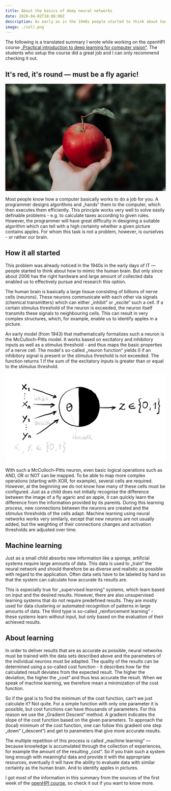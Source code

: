 ```yaml
---
title: About the basics of deep neural networks
date: 2020-04-02T18:00:00Z
description: As early as in the 1940s people started to think about how to mimic the human brain. But only since about 2006 has the right hardware and large amount of collected data enabled us to effectively pursue and research this option.
image: ./cell.png
---
```


The following is a translated summary I wrote while working on the openHPI course [„Practical introduction to deep learning for computer vision“](https://open.hpi.de/courses/neuralnets2020). The students who setup the course did a great job and I can only recommend checking it out.

## It's red, it's round — must be a fly agaric!

![A nice red and round object. (by Priscilla Du Preez)](apples.jpg)

Most people know how a computer basically works to do a job for you. A programmer designs algorithms and „hands“ them to the computer, which then executes them efficiently. This principle works very well to solve easily definable problems - e.g. to calculate taxes according to given rules. However, the programmer will have great difficulty in designing a suitable algorithm which can tell with a high certainty whether a given picture contains apples. For whom this task is not a problem, however, is ourselves - or rather our brain.

## How it all started

This problem was already noticed in the 1940s in the early days of IT — people started to think about how to mimic the human brain. But only since about 2006 has the right hardware and large amount of collected data enabled us to effectively pursue and research this option.

The human brain is basically a large tissue consisting of billions of nerve cells (neurons). These neurons communicate with each other via signals (chemical transmitters) which can either „inhibit“ or „excite“ such a cell. If a certain stimulus threshold of the neuron is exceeded, the neuron itself transmits these signals to neighbouring cells. This can result in very complex structures, which, for example, enable us to identify apples in a picture.

An early model (from 1943) that mathematically formalizes such a neuron is the McCulloch-Pitts model. It works based on excitatory and inhibitory inputs as well as a stimulus threshold - and thus maps the basic properties of a nerve cell. The model's so-called „neuron function“ yields 0 if an inhibitory signal is present or the stimulus threshold is not exceeded. The function returns 1 if the sum of the excitatory inputs is greater than or equal to the stimulus threshold.

![McCulloch-Pitts Cell](cell.png)

With such a McCulloch-Pitts neuron, even basic logical operations such as AND, OR or NOT can be mapped. To be able to map more complex operations (starting with XOR, for example), several cells are required. However, at the beginning we do not know how many of these cells must be configured. Just as a child does not initially recognise the difference between the image of a fly agaric and an apple, it can quickly learn the difference from the information provided by its parents. During this learning process, new connections between the neurons are created and the stimulus thresholds of the cells adapt. Machine learning using neural networks works very similarly, except that new neurons are not usually added, but the weighting of their connections changes and activation thresholds are adjusted over time.

## Machine learning

Just as a small child absorbs new information like a sponge, artificial systems require large amounts of data. This data is used to „train“ the neural network and should therefore be as diverse and realistic as possible with regard to the application. Often data sets have to be labeled by hand so that the system can calculate how accurate its results are.

This is especially true for „supervised learning“ systems, which learn based on input and the desired results. However, there are also unsupervised learning systems that do not require predefined results. They are mostly used for data clustering or automated recognition of patterns in large amounts of data. The third type is so-called „reinforcement learning“ - these systems learn without input, but only based on the evaluation of their achieved results.

## About learning

In order to deliver results that are as accurate as possible, neural networks must be trained with the data sets described above and the parameters of the individual neurons must be adapted. The quality of the results can be determined using a so-called cost function - it describes how far the calculated result deviates from the expected result. The higher the deviation, the higher the „cost“ and thus less accurate the result. When we speak of machine learning, we therefore mean a minimization of the cost function.

So if the goal is to find the minimum of the cost function, can't we just calculate it? Not quite. For a simple function with only one parameter it is possible, but cost functions can have thousands of parameters. For this reason we use the „Gradient Descent“ method. A gradient indicates the slope of the cost function based on the given parameters. To approach the (local) minimum of the cost function, one can follow this gradient one step „down“ („descent“) and get to parameters that give more accurate results.

The multiple repetition of this process is called „machine learning“ — because knowledge is accumulated through the collection of experiences, for example the amount of the resulting „cost“. So if you train such a system long enough with meaningful data and provide it with the appropriate resources, eventually it will have the ability to evaluate data with similar certainty as the human brain. And to identify apples in pictures.

I got most of the information in this summary from the sources of the first week of the [openHPI course](https://open.hpi.de/courses/neuralnets2020), so check it out if you want to know more.
